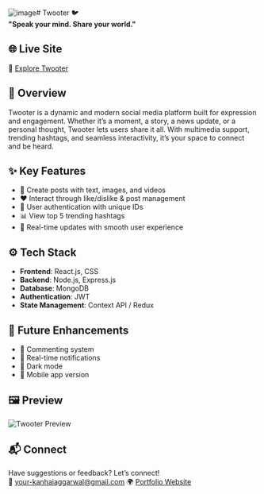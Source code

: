 ![image](https://github.com/user-attachments/assets/ff0ee6e2-17f3-4f45-be10-e871b808788c)# Twooter 🐦  
**"Speak your mind. Share your world."**

## 🌐 Live Site  
🔗 [Explore Twooter](https://twooter-social.netlify.app/)

## 📖 Overview  
Twooter is a dynamic and modern social media platform built for expression and engagement. Whether it’s a moment, a story, a news update, or a personal thought, Twooter lets users share it all. With multimedia support, trending hashtags, and seamless interactivity, it’s your space to connect and be heard.

## ✨ Key Features  
- 📝 Create posts with text, images, and videos  
- ❤️ Interact through like/dislike & post management  
- 🔐 User authentication with unique IDs  
- 📊 View top 5 trending hashtags  
- 🔄 Real-time updates with smooth user experience  

## ⚙️ Tech Stack  
- **Frontend**: React.js, CSS  
- **Backend**: Node.js, Express.js  
- **Database**: MongoDB  
- **Authentication**: JWT  
- **State Management**: Context API / Redux  

## 🎯 Future Enhancements  
- 💬 Commenting system  
- 🔔 Real-time notifications  
- 🌙 Dark mode  
- 📱 Mobile app version  

## 🖼️ Preview  
![Twooter Preview](https://i.postimg.cc/R0LsPqrQ/Screenshot-2025-06-24-183515.png)

## 📬 Connect  
Have suggestions or feedback? Let’s connect!  
📧 your-kanhaiaggarwal@gmail.com
🌍 [Portfolio Website](https://your-portfolio-link.com)

